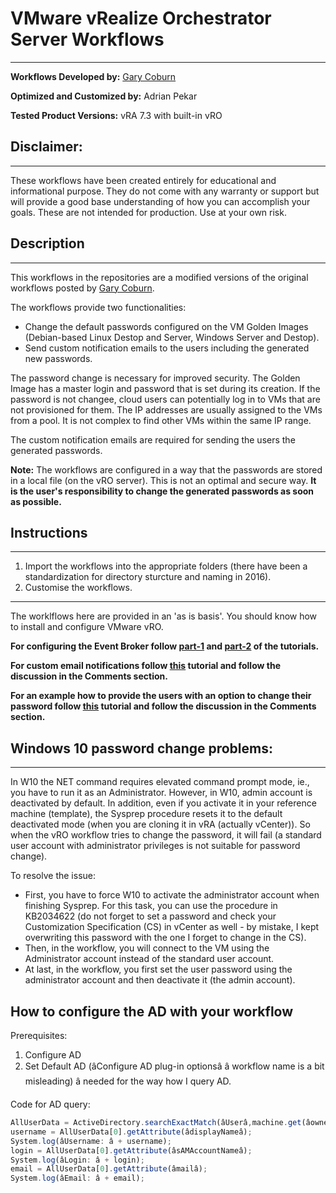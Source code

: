 # VMware vRealize Orchestrator Server Workflows
---

**Workflows Developed by:** [Gary Coburn](http://extendingclouds.com/)

**Optimized and Customized by:** Adrian Pekar

**Tested Product Versions:** vRA 7.3 with built-in vRO


## Disclaimer:
---

These workflows have been created entirely for educational and informational purpose. They do not come with any warranty or support but will provide a good base understanding of how you can accomplish your goals. These are not intended for production. Use at your own risk.

## Description
---

This workflows in the repositories are a modified versions of the original workflows posted by [Gary Coburn](http://extendingclouds.com/).

The workflows provide two functionalities:
   * Change the default passwords configured on the VM Golden Images (Debian-based Linux Destop and Server, Windows Server and Destop).
   * Send custom notification emails to the users including the generated new passwords.
 
The password change is necessary for improved security. The Golden Image has a master login and password that is set during its creation. If the password is not changee, cloud users can potentially log in to VMs that are not provisioned for them. The IP addresses are usually assigned to the VMs from a pool. It is not complex to find other VMs within the same IP range.

The custom notification emails are required for sending the users the generated passwords.

**Note:** The workflows are configured in a way that the passwords are stored in a local file (on the vRO server). This is not an optimal and secure way. **It is the user's responsibility to change the generated passwords as soon as possible.**

## Instructions
---

1. Import the workflows into the appropriate folders (there have been a standardization for directory sturcture and naming in 2016).
2. Customise the workflows.

---

The worklflows here are provided in an 'as is basis'. You should know how to install and configure VMware vRO.

**For configuring the Event Broker follow [part-1](http://extendingclouds.com/2016/01/19/enabling-the-event-broker/) and [part-2](https://extendingclouds.com/2016/05/02/vrealize-automation-7-enabling-the-event-broker-part-2/) of the tutorials.** 

**For custom email notifications follow [this](https://extendingclouds.com/2016/04/28/vrealize-automation-7-custom-email-notifications-with-the-event-broker/) tutorial and follow the discussion in the Comments section.**

**For an example how to provide the users with an option to change their password follow [this](http://extendingclouds.com/2016/01/01/updated-for-vra-7-how-bout-we-let-users-set-their-default-admin-or-root-password/) tutorial and follow the discussion in the Comments section.**

## Windows 10 password change problems:
---

In W10 the NET command requires elevated command prompt mode, ie., you have to run it as an Administrator. However, in W10, admin account is deactivated by default. In addition, even if you activate it in your reference machine (template), the Sysprep procedure resets it to the default deactivated mode (when you are cloning it in vRA (actually vCenter)). So when the vRO workflow tries to change the password, it will fail (a standard user account with administrator privileges is not suitable for password change).

To resolve the issue:
   * First, you have to force W10 to activate the administrator account when finishing Sysprep. For this task, you can use the procedure in KB2034622 (do not forget to set a password and check your Customization Specification (CS) in vCenter as well - by mistake, I kept overwriting this password with the one I forget to change in the CS).
   * Then, in the workflow, you will connect to the VM using the Administrator account instead of the standard user account.
   * At last, in the workflow, you first set the user password using the administrator account and then deactivate it (the admin account).

## How to configure the AD with your workflow

Prerequisites:

1. Configure AD
2. Set Default AD (âConfigure AD plug-in optionsâ â workflow name is a bit misleading) â needed for the way how I query AD.

Code for AD query:
```javascript
AllUserData = ActiveDirectory.searchExactMatch(âUserâ,machine.get(âownerâ));
username = AllUserData[0].getAttribute(âdisplayNameâ);
System.log(âUsername: â + username);
login = AllUserData[0].getAttribute(âsAMAccountNameâ);
System.log(âLogin: â + login);
email = AllUserData[0].getAttribute(âmailâ);
System.log(âEmail: â + email);
```
